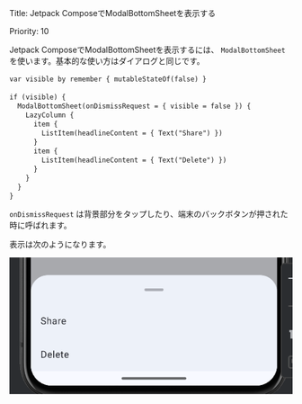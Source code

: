 Title: Jetpack ComposeでModalBottomSheetを表示する

Priority: 10

Jetpack ComposeでModalBottomSheetを表示するには、 `ModalBottomSheet` を使います。基本的な使い方はダイアログと同じです。

```
var visible by remember { mutableStateOf(false) }

if (visible) {
  ModalBottomSheet(onDismissRequest = { visible = false }) {
    LazyColumn {
      item {
        ListItem(headlineContent = { Text("Share") })
      }
      item {
        ListItem(headlineContent = { Text("Delete") })
      }
    }
  }
}
```

 `onDismissRequest` は背景部分をタップしたり、端末のバックボタンが押された時に呼ばれます。

表示は次のようになります。

![BottomSheet](./modalBottomSheet.png)
